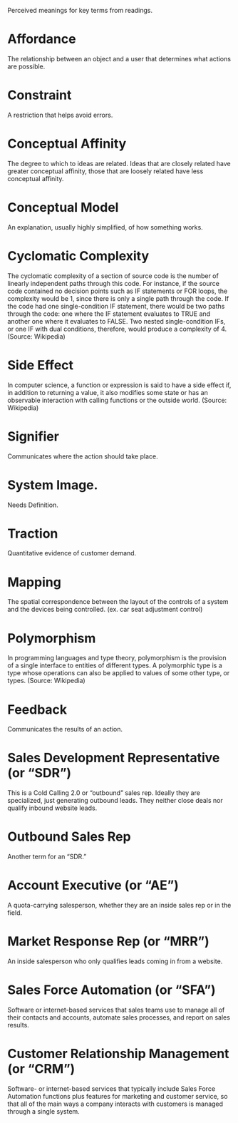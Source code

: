 Perceived meanings for key terms from readings.  

# Affordance
The relationship between an object and a user that determines what actions are possible.

# Constraint
A restriction that helps avoid errors.

# Conceptual Affinity
The degree to which to ideas are related.  Ideas that are closely related have greater conceptual affinity, those that are loosely related have less conceptual affinity.

# Conceptual Model
An explanation, usually highly simplified, of how something works.

# Cyclomatic Complexity
The cyclomatic complexity of a section of source code is the number of linearly independent paths through this code. For instance, if the source code contained no decision points such as IF statements or FOR loops, the complexity would be 1, since there is only a single path through the code. If the code had one single-condition IF statement, there would be two paths through the code: one where the IF statement evaluates to TRUE and another one where it evaluates to FALSE. Two nested single-condition IFs, or one IF with dual conditions, therefore, would produce a complexity of 4. (Source: Wikipedia)

# Side Effect
In computer science, a function or expression is said to have a side effect if, in addition to returning a value, it also modifies some state or has an observable interaction with calling functions or the outside world. (Source: Wikipedia)

# Signifier
Communicates where the action should take place.

# System Image.
Needs Definition.

# Traction
Quantitative evidence of customer demand.

# Mapping
The spatial correspondence between the layout of the controls of a system and the devices being controlled. (ex. car seat adjustment control)

# Polymorphism
In programming languages and type theory, polymorphism is the provision of a single interface to entities of different types. A polymorphic type is a type whose operations can also be applied to values of some other type, or types. (Source: Wikipedia)

# Feedback
Communicates the results of an action.

# Sales Development Representative (or “SDR”)
This is a Cold Calling 2.0 or “outbound” sales rep. Ideally they are specialized, just generating outbound leads. They neither close deals nor qualify inbound website leads.

# Outbound Sales Rep
Another term for an “SDR.”

# Account Executive (or “AE”)
A quota-carrying salesperson, whether they are an inside sales rep or in the field.

# Market Response Rep (or “MRR”)
An inside salesperson who only qualifies leads coming in from a website.

# Sales Force Automation (or “SFA”)
Software or internet-based services that sales teams use to manage all of their contacts and accounts, automate sales processes, and report on sales results.

# Customer Relationship Management (or “CRM”)
Software- or internet-based services that typically include Sales Force Automation functions plus features for marketing and customer service, so that all of the main ways a company interacts with customers is managed through a single system.
